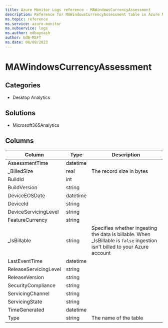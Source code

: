 ```yaml
---
title: Azure Monitor Logs reference - MAWindowsCurrencyAssessment
description: Reference for MAWindowsCurrencyAssessment table in Azure Monitor Logs.
ms.topic: reference
ms.service: azure-monitor
ms.subservice: logs
ms.author: edbaynash
author: EdB-MSFT
ms.date: 08/09/2023
---
```


# MAWindowsCurrencyAssessment



## Categories

- Desktop Analytics
## Solutions

- Microsoft365Analytics




## Columns

| Column | Type | Description |
|---|---|---|
| AssessmentTime | datetime |   |
| _BilledSize | real | The record size in bytes |
| BuildId | int |   |
| BuildVersion | string |   |
| DeviceEOSDate | datetime |   |
| DeviceId | string |   |
| DeviceServicingLevel | string |   |
| FeatureCurrency | string |   |
| _IsBillable | string | Specifies whether ingesting the data is billable. When _IsBillable is `false` ingestion isn't billed to your Azure account |
| LastEventTime | datetime |   |
| ReleaseServicingLevel | string |   |
| ReleaseVersion | string |   |
| SecurityCompliance | string |   |
| ServicingChannel | string |   |
| ServicingState | string |   |
| TimeGenerated | datetime |   |
| Type | string | The name of the table |
